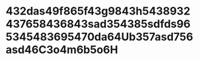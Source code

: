 # 432das49f865f43g9843h5438932437658436843sad354385sdfds965345483695470da64Ub357asd756asd46C3o4m6b5o6H